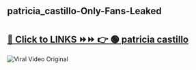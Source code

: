 
 ## patricia_castillo-Only-Fans-Leaked

# <h2><a href="https://clipsfans.com/patricia_castillo&ref=git">🔗 Click to LINKS ⏩⏩ 👉 🟢 patricia castillo </a></h2>

<a href="https://clipsfans.com/patricia_castillo&ref=git" rel="nofollow" data-target="animated-image.originalLink"><img src="https://i.ibb.co.com/xMMVF88/686577567.gif" alt="Viral Video Original" style="max-width: 100%; display: inline-block;" data-target="animated-image.originalImage"></a>
